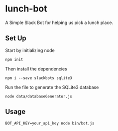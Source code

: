 # lunch-bot
A Simple Slack Bot for helping us pick a lunch place.

## Set Up

Start by initializing node

`npm init`

Then install the dependencies

`npm i --save slackbots sqlite3`

Run the file to generate the SQLite3 database

`node data/databaseGenerator.js`

## Usage

`BOT_API_KEY=your_api_key node bin/bot.js`
